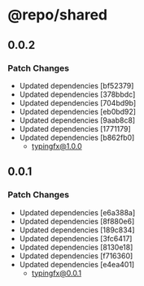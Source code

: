 # @repo/shared

## 0.0.2

### Patch Changes

- Updated dependencies [bf52379]
- Updated dependencies [378bbdc]
- Updated dependencies [704bd9b]
- Updated dependencies [eb0bd92]
- Updated dependencies [9aab8c8]
- Updated dependencies [1771179]
- Updated dependencies [b862fb0]
  - typingfx@1.0.0

## 0.0.1

### Patch Changes

- Updated dependencies [e6a388a]
- Updated dependencies [8f880e6]
- Updated dependencies [189c834]
- Updated dependencies [3fc6417]
- Updated dependencies [8130e18]
- Updated dependencies [f716360]
- Updated dependencies [e4ea401]
  - typingfx@0.0.1
